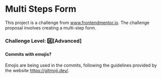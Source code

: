 
# Multi Steps Form

This project is a challenge from www.frontendmentor.io. The challenge proposal involves creating a multi-step form.

### Challenge Level: 4️⃣[Advanced]

#### Commits with emojis?
Emojis are being used in the commits, following the guidelines provided by the website https://gitmoji.dev/.